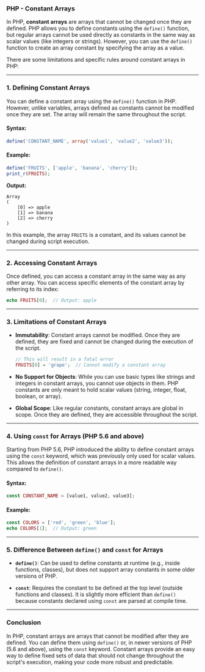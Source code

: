 ### PHP - Constant Arrays

In PHP, **constant arrays** are arrays that cannot be changed once they are defined. PHP allows you to define constants using the `define()` function, but regular arrays cannot be used directly as constants in the same way as scalar values (like integers or strings). However, you can use the `define()` function to create an array constant by specifying the array as a value.

There are some limitations and specific rules around constant arrays in PHP:

---

### 1. **Defining Constant Arrays**

You can define a constant array using the `define()` function in PHP. However, unlike variables, arrays defined as constants cannot be modified once they are set. The array will remain the same throughout the script.

#### Syntax:

```php
define('CONSTANT_NAME', array('value1', 'value2', 'value3'));
```

#### Example:

```php
define('FRUITS', ['apple', 'banana', 'cherry']);
print_r(FRUITS);
```

**Output:**
```
Array
(
    [0] => apple
    [1] => banana
    [2] => cherry
)
```

In this example, the array `FRUITS` is a constant, and its values cannot be changed during script execution.

---

### 2. **Accessing Constant Arrays**

Once defined, you can access a constant array in the same way as any other array. You can access specific elements of the constant array by referring to its index:

```php
echo FRUITS[0];  // Output: apple
```

---

### 3. **Limitations of Constant Arrays**

- **Immutability**: Constant arrays cannot be modified. Once they are defined, they are fixed and cannot be changed during the execution of the script.
  
  ```php
  // This will result in a fatal error
  FRUITS[0] = 'grape';  // Cannot modify a constant array
  ```

- **No Support for Objects**: While you can use basic types like strings and integers in constant arrays, you cannot use objects in them. PHP constants are only meant to hold scalar values (string, integer, float, boolean, or array).

- **Global Scope**: Like regular constants, constant arrays are global in scope. Once they are defined, they are accessible throughout the script.

---

### 4. **Using `const` for Arrays (PHP 5.6 and above)**

Starting from PHP 5.6, PHP introduced the ability to define constant arrays using the `const` keyword, which was previously only used for scalar values. This allows the definition of constant arrays in a more readable way compared to `define()`.

#### Syntax:

```php
const CONSTANT_NAME = [value1, value2, value3];
```

#### Example:

```php
const COLORS = ['red', 'green', 'blue'];
echo COLORS[1];  // Output: green
```

---

### 5. **Difference Between `define()` and `const` for Arrays**

- **`define()`**: Can be used to define constants at runtime (e.g., inside functions, classes), but does not support array constants in some older versions of PHP.
  
- **`const`**: Requires the constant to be defined at the top level (outside functions and classes). It is slightly more efficient than `define()` because constants declared using `const` are parsed at compile time.

---

### Conclusion

In PHP, constant arrays are arrays that cannot be modified after they are defined. You can define them using `define()` or, in newer versions of PHP (5.6 and above), using the `const` keyword. Constant arrays provide an easy way to define fixed sets of data that should not change throughout the script's execution, making your code more robust and predictable.
